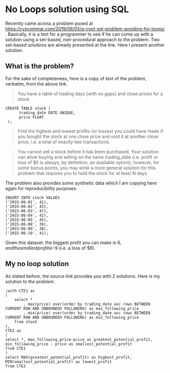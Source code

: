 # No Loops solution using SQL

Recently came across a problem posed at https://ryxcommar.com/2019/08/05/a-cool-sql-problem-avoiding-for-loops/ . Basically, it is a test for a programmer to see if he can come up with a solution using a set-based, non-procedural approach to the problem. Two set-based solutions are already presented at the link. Here I present another solution. 

## What is the problem?
For the sake of completeness, here is a copy of text of the problem, verbatim, from the above link.

> You have a table of trading days (with no gaps) and close prices for a stock.
```
CREATE TABLE stock (
      trading_date DATE UNIQUE,
      price FLOAT
 );
```
> Find the highest and lowest profits (or losses) you could have made if you bought the stock at one close price and sold it at another close price, i.e. a total of exactly two transactions.

> You cannot sell a stock before it has been purchased. Your solution can allow buying and selling on the same trading_date (i.e. profit or loss of $0 is always, by definition, an available option); however, for some bonus points, you may write a more general solution for this problem that requires you to hold the stock for at least N days.

The problem also provides some synthetic data which I am copying here again for reproducibility purposes. 
```
INSERT INTO stock VALUES
('2015-06-01', 41),
('2015-06-02', 43),
('2015-06-03', 47),
('2015-06-04', 42),
('2015-06-05', 45),
('2015-06-08', 39),
('2015-06-09', 38),
('2015-06-10', 41);
```
Given this dataset, the biggest profit you can make is $6, and the smallest profit is -$9 (i.e. a loss of $9).

## My no loop solution

As stated before, the source link provides you with 2 solutions. Here is my solution to the problem:
```
;with CTE1 as
(
	select *
		, max(price) over(order by trading_date asc rows BETWEEN CURRENT ROW AND UNBOUNDED FOLLOWING) as max_following_price
		, min(price) over(order by trading_date asc rows BETWEEN CURRENT ROW AND UNBOUNDED FOLLOWING) as min_following_price
	from stock
),
CTE2 as
(
select *, max_following_price-price as greatest_potential_profit, min_following_price - price as smallest_potential_profit
from CTE1 
)
select MAX(greatest_potential_profit) as highest_profit, MIN(smallest_potential_profit) as lowest_profit
from CTE2
```

